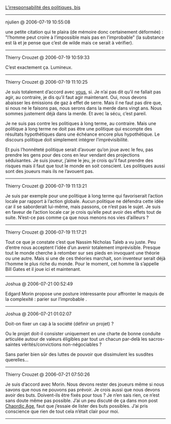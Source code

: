 [L’irresponsabilité des politiques, bis](../../../2006/7/lirresponsabilite-des-politiques-bis.md)

---
njulien @ 2006-07-19 10:55:08

une petite citation qui te plaira (de mémoire donc certainement déformée) : "l’homme peut croire à l’impossible mais pas en l’improbable" (la substance est là et je pense que c’est de wilde mais ce serait à vérifier).

---

Thierry Crouzet @ 2006-07-19 10:59:33

C’est exactement ça. Lumineux.

---

Thierry Crouzet @ 2006-07-19 11:10:25

Je suis totalement d’accord avec [vous](http://www.agoravox.fr/article.php3?id_article=11617&id_forum=102253&var_mode=recalcul#commentaire102253), si. Je n’ai pas dit qu’il ne fallait pas agir, au contraire, je dis qu’il faut agir maintenant. Oui, nous devons abaisser les émissions de gaz à effet de serre. Mais il ne faut pas dire que, si nous ne le faisons pas, nous serons dans la merde dans vingt ans. Nous sommes justement déjà dans la merde. Et avec la sécu, c’est pareil.

Je ne suis pas contre les politiques à long terme, au contraire. Mais une politique à long terme ne doit pas être une politique qui escompte des résultats hypothétiques dans une échéance encore plus hypothétique. Le discours politique doit simplement intégrer l’imprévisibilité.

Et puis l’honnêteté politique serait d’avouer qu’on joue avec le feu, pas prendre les gens pour des cons en leur vendant des projections séduisantes. Je suis joueur, j’aime le jeu, je crois qu’il faut prendre des risques mais il faut que tout le monde en soit conscient. Les politiques aussi sont des joueurs mais ils ne l’avouent pas.



---

Thierry Crouzet @ 2006-07-19 11:13:21

Je suis par exemple pour une politique à long terme qui favoriserait l’action locale par rapport à l’action globale. Aucun politique ne défendra cette idée car il se saborderait lui-même, mais passons, ce n’est pas le sujet. Je suis en faveur de l’action locale car je crois qu’elle peut avoir des effets tout de suite. N’est-ce pas comme ça que nous menons nos vies d’ailleurs ?

---

Thierry Crouzet @ 2006-07-19 11:17:21

Tout ce que je constate c’est que Nassim Nicholas Taleb a vu juste. Peu d’entre nous acceptent l’idée d’un avenir totalement imprévisible. Presque tout le monde cherche à retomber sur ses pieds en invoquant une théorie ou une autre. Mais si une de ces théories marchait, son inventeur serait déjà l’homme le plus riche du monde. Pour le moment, cet homme là s’appelle Bill Gates et il joue ici et maintenant.

---

Joshua @ 2006-07-21 00:52:49

Edgard Morin propose une posture intéressante pour affronter le maquis de la complexité : parier sur l’improbable .

---

Joshua @ 2006-07-21 01:02:07

Doit-on fixer un cap à la société (définir un projet) ?

Ou le projet doit-il consister uniquement en une charte de bonne conduite articulée autour de valeurs éligibles par tout un chacun par-delà les sacros-saintes vérités/convictions non-négociables ?

Sans parler bien sûr des luttes de pouvoir que dissimulent les susdites querelles...

---

Thierry Crouzet @ 2006-07-21 07:50:26

Je suis d’accord avec Morin. Nous devons rester des joueurs même si nous savons que nous ne pouvons pas prévoir. Je crois aussi que nous devons avoir des buts. Doivent-ils être fixés pour tous ? Je n’en sais rien, ce n’est sans doute même pas possible. J’ai un peu discuté de ça dans mon post [Chaordic Age](http://blog.tcrouzet.com/2006/07/18/chaordic-age/), faut que j’essaie de lister des buts possibles. J’ai pris conscience que rien de tout cela n’était clair pour moi.

---

